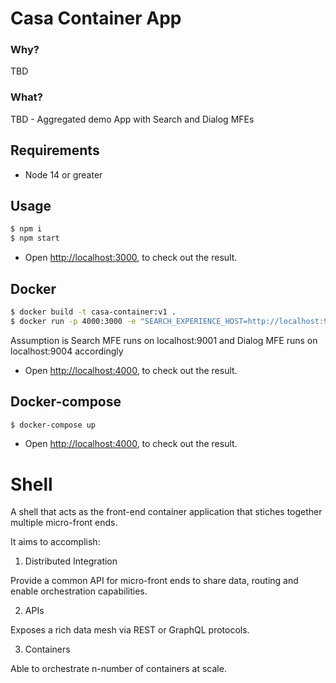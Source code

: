 # Casa Container App
### Why?
TBD

### What?
TBD - Aggregated demo App with Search and Dialog MFEs

## Requirements

- Node 14 or greater

## Usage

```sh
$ npm i
$ npm start
```

- Open [http://localhost:3000](http://localhost:3000), to check out the result.

## Docker

```sh
$ docker build -t casa-container:v1 .
$ docker run -p 4000:3000 -e "SEARCH_EXPERIENCE_HOST=http://localhost:9001" -e "DIALOG_EXPERIENCE_HOST=http://localhost:9004" casa-container:v1
```
Assumption is Search MFE runs on localhost:9001 and Dialog MFE runs on localhost:9004 accordingly

- Open [http://localhost:4000](http://localhost:4000), to check out the result.

## Docker-compose

```sh
$ docker-compose up
```

- Open [http://localhost:4000](http://localhost:4000), to check out the result.

# Shell

A shell that acts as the front-end container application that stiches together multiple micro-front ends.

It aims to accomplish:

1. Distributed Integration

Provide a common API for micro-front ends to share data, routing and enable orchestration capabilities.

2. APIs

Exposes a rich data mesh via REST or GraphQL protocols.

3. Containers

Able to orchestrate n-number of containers at scale.
